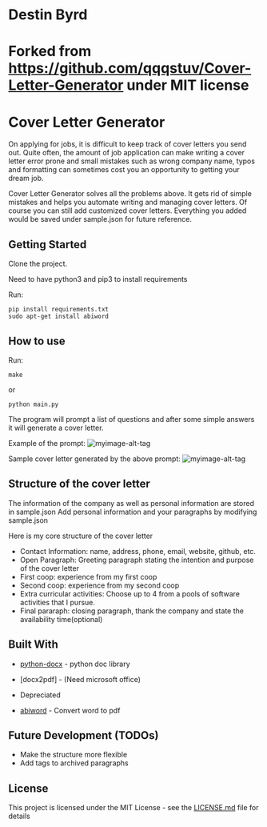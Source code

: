 # Destin Byrd
# Forked from https://github.com/qqqstuv/Cover-Letter-Generator under MIT license
# Cover Letter Generator

On applying for jobs, it is difficult to keep track of cover letters you send out. Quite often, the amount of job application can make writing a cover letter error prone and small mistakes such as wrong company name, typos and formatting can sometimes cost you an opportunity to getting your dream job.


Cover Letter Generator solves all the problems above. It gets rid of simple mistakes and helps you automate writing and managing cover letters. Of course you can still add customized cover letters. Everything you added would be saved under sample.json for future reference. 

## Getting Started

Clone the project.

Need to have python3 and pip3 to install requirements

Run:
```
pip install requirements.txt
sudo apt-get install abiword
```

## How to use

Run:
```
make
```
or 

```
python main.py
```

The program will prompt a list of questions and after some simple answers it will generate a cover letter.


Example of the prompt:
![myimage-alt-tag](img/example.png)

Sample cover letter generated by the above prompt:
![myimage-alt-tag](img/sample_cv.png)



## Structure of the cover letter

The information of the company as well as personal information are stored in sample.json
Add personal information and your paragraphs by modifying sample.json

Here is my core structure of the cover letter

* Contact Information: name, address, phone, email, website, github, etc.
* Open Paragraph: Greeting paragraph stating the intention and purpose of the cover letter
* First coop: experience from my first coop
* Second coop: experience from my second coop
* Extra curricular activities: Choose up to 4 from a pools of software activities that I pursue.
* Final pararaph: closing paragraph, thank the company and state the availability time(optional)


## Built With

* [python-docx](https://python-docx.readthedocs.io/en/latest/) - python doc library
* [docx2pdf] - (Need microsoft office)

* Depreciated
* [abiword](https://www.abisource.com/) - Convert word to pdf

## Future Development (TODOs)

* Make the structure more flexible
* Add tags to archived paragraphs

## License

This project is licensed under the MIT License - see the [LICENSE.md](LICENSE.md) file for details
